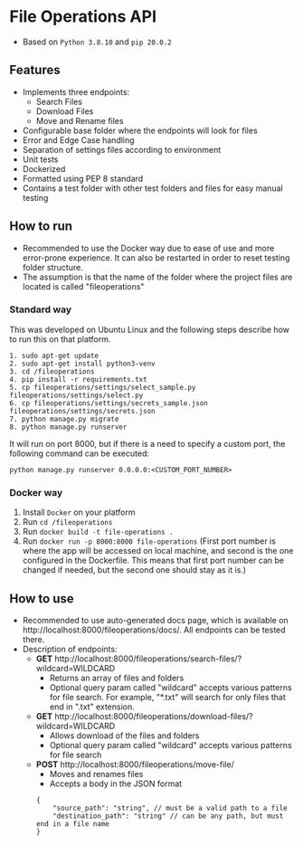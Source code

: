 # File Operations API
- Based on `Python 3.8.10` and `pip 20.0.2`

## Features
- Implements three endpoints:
    - Search Files
    - Download Files
    - Move and Rename files
- Configurable base folder where the endpoints will look for files
- Error and Edge Case handling
- Separation of settings files according to environment
- Unit tests
- Dockerized
- Formatted using PEP 8 standard
- Contains a test folder with other test folders and files for easy manual testing

## How to run
- Recommended to use the Docker way due to ease of use and more error-prone experience. It can also be restarted in order to reset testing folder structure.
- The assumption is that the name of the folder where the project files are located is called "fileoperations"

### Standard way

This was developed on Ubuntu Linux and the following steps describe how to run this on that platform. 
```
1. sudo apt-get update
2. sudo apt-get install python3-venv
3. cd /fileoperations
4. pip install -r requirements.txt
5. cp fileoperations/settings/select_sample.py fileoperations/settings/select.py
6. cp fileoperations/settings/secrets_sample.json fileoperations/settings/secrets.json
7. python manage.py migrate
8. python manage.py runserver

```
It will run on port 8000, but if there is a need to specify a custom port, the following command can be executed:
```
python manage.py runserver 0.0.0.0:<CUSTOM_PORT_NUMBER>
```

### Docker way

1. Install `Docker` on your platform
2. Run `cd /fileoperations`
3. Run `docker build -t file-operations .`
4. Run `docker run -p 8000:8000 file-operations` (First port number is where the app will be accessed on local machine, and second is the one configured in the Dockerfile. This means that first port number can be changed if needed, but the second one should stay as it is.)

## How to use

- Recommended to use auto-generated docs page, which is available on http://localhost:8000/fileoperations/docs/. All endpoints can be tested there.
- Description of endpoints:
  - **GET** http://localhost:8000/fileoperations/search-files/?wildcard=WILDCARD
    -  Returns an array of files and folders
    -  Optional query param called "wildcard" accepts various patterns for file search. For example, "*.txt" will search for only files that end in ".txt" extension.
  - **GET** http://localhost:8000/fileoperations/download-files/?wildcard=WILDCARD
    -  Allows download of the files and folders
    -  Optional query param called "wildcard" accepts various patterns for file search
  - **POST** http://localhost:8000/fileoperations/move-file/
    -  Moves and renames files
    -  Accepts a body in the JSON format
    ```
    {
  		"source_path": "string", // must be a valid path to a file
  		"destination_path": "string" // can be any path, but must end in a file name
	}
    ```